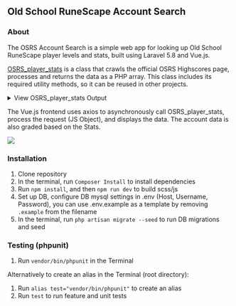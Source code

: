 ## Old School RuneScape Account Search ##

### About ###
The OSRS Account Search is a simple web app for looking up Old School RuneScape player levels and stats, built using Laravel 5.8 and Vue.js.

[OSRS_player_stats](https://github.com/FraserProvan2/OSRS_account_search/blob/master/app/OSRS_player_stats.php) is a class that crawls the official OSRS Highscores page, processes and returns the data as a PHP array. This class includes its required utility methods, so it can be reused in other projects. 



<details><summary> View OSRS_player_stats Output </summary>
<p>
    
```
array:24 [
  "Overall" => array:3 [
    "Rank" => 639870
    "Level" => 1289
    "XP" => 11245955
  ]
  "Attack" => array:3 [
    "Rank" => 699148
    "Level" => 71
    "XP" => 852330
  ]
  "Defence" => array:3 [
    "Rank" => 615613
    "Level" => 70
    "XP" => 809282
  ]
  "Strength" => array:3 [
    "Rank" => 808754
    "Level" => 74
    "XP" => 1099265
  ]
  "Hitpoints" => array:3 [
    "Rank" => 694150
    "Level" => 78
    "XP" => 1696355
  ]
  "Ranged" => array:3 [
    "Rank" => 547619
    "Level" => 82
    "XP" => 2426042
  ]
  "Prayer" => array:3 [
    "Rank" => 347105
    "Level" => 70
    "XP" => 761776
  ]
  "Magic" => array:3 [
    "Rank" => 999784
    "Level" => 64
    "XP" => 448523
  ]
  "Cooking" => array:3 [
    "Rank" => 691504
    "Level" => 68
    "XP" => 617757
  ]
  "Woodcutting" => array:3 [
    "Rank" => 1298474
    "Level" => 52
    "XP" => 134054
  ]
  "Fletching" => array:3 [
    "Rank" => 1253818
    "Level" => 32
    "XP" => 16633
  ]
  "Fishing" => array:3 [
    "Rank" => 728588
    "Level" => 62
    "XP" => 349949
  ]
  "Firemaking" => array:3 [
    "Rank" => 879220
    "Level" => 50
    "XP" => 110891
  ]
  "Crafting" => array:3 [
    "Rank" => 704993
    "Level" => 57
    "XP" => 222885
  ]
  "Smithing" => array:3 [
    "Rank" => 798788
    "Level" => 50
    "XP" => 108760
  ]
  "Mining" => array:3 [
    "Rank" => 1116469
    "Level" => 49
    "XP" => 97947
  ]
  "Herblore" => array:3 [
    "Rank" => 655619
    "Level" => 45
    "XP" => 67248
  ]
  "Agility" => array:3 [
    "Rank" => 766262
    "Level" => 55
    "XP" => 167014
  ]
  "Thieving" => array:3 [
    "Rank" => 566127
    "Level" => 53
    "XP" => 143303
  ]
  "Slayer" => array:3 [
    "Rank" => 520044
    "Level" => 68
    "XP" => 650429
  ]
  "Farming" => array:3 [
    "Rank" => 629205
    "Level" => 39
    "XP" => 36337
  ]
  "Runecraft" => array:3 [
    "Rank" => 692017
    "Level" => 32
    "XP" => 16967
  ]
  "Hunter" => array:3 [
    "Rank" => 1266534
    "Level" => 4
    "XP" => 310
  ]
  "Construction" => array:3 [
    "Rank" => 296422
    "Level" => 64
    "XP" => 411898
  ]
]
```
</p>
</details>

The Vue.js frontend uses axios to asynchronously call OSRS_player_stats, process the request (JS Object), and displays the data. The account data is also graded based on the Stats.

![](showcase.gif)


### Installation ###
1. Clone repository 
2. In the terminal, run `Composer Install` to install dependencies
3. Run `npm install`, and then `npm run dev` to build scss/js
4. Set up DB, configure DB mysql settings in .env (Host, Username, Password), you can use .env.example as a template by removing `.example` from the filename
5. In the terminal, run `php artisan migrate --seed` to run DB migrations and seed

### Testing (phpunit) ###
1. Run `vendor/bin/phpunit` in the Terminal

Alternatively to create an alias in the Terminal (root directory):
1. Run `alias test="vendor/bin/phpunit"` to create an alias
2. Run `test` to run feature and unit tests
